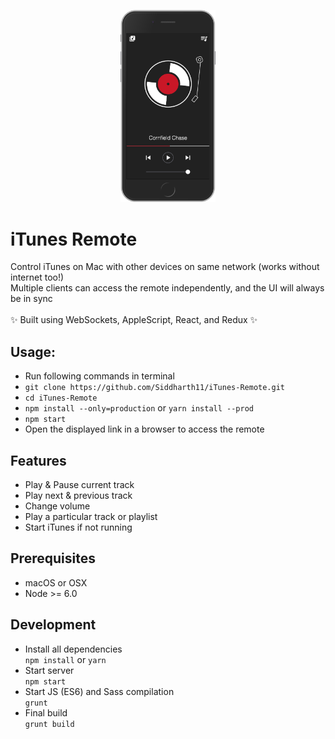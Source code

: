 <p align="center">
	<img src="remote.png" width="30%" alt="header image">
</p>

# iTunes Remote
Control iTunes on Mac with other devices on same network (works without internet too!)  
Multiple clients can access the remote independently, and the UI will always be in sync    
<br />
✨ Built using WebSockets, AppleScript, React, and Redux ✨


## Usage:
- Run following commands in terminal
 - `git clone https://github.com/Siddharth11/iTunes-Remote.git`  
 - `cd iTunes-Remote`  
 - `npm install --only=production` or `yarn install --prod`  
 - `npm start`  
- Open the displayed link in a browser to access the remote

## Features
- Play & Pause current track
- Play next & previous track
- Change volume
- Play a particular track or playlist
- Start iTunes if not running

## Prerequisites
- macOS or OSX
- Node >= 6.0

## Development
- Install all dependencies  
`npm install` or `yarn`  
- Start server   
`npm start`  
- Start JS (ES6) and Sass compilation  
`grunt`  
- Final build  
`grunt build`
